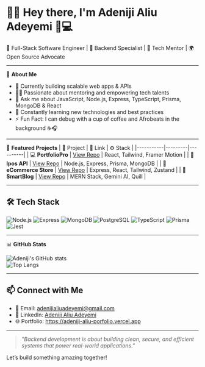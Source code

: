 # 👋✨ Hey there, I'm **Adeniji Aliu Adeyemi** 🚀💻

🔧 Full-Stack Software Engineer | 🎯 Backend Specialist | 🧠 Tech Mentor | 🌍 Open Source Advocate

---

🌟 **About Me**
- 🔭 Currently building scalable web apps & APIs
- 🧑‍🏫 Passionate about mentoring and empowering tech talents
- 💬 Ask me about JavaScript, Node.js, Express, TypeScript, Prisma, MongoDB & React
- 🌱 Constantly learning new technologies and best practices
- ⚡ Fun Fact: I can debug with a cup of coffee and Afrobeats in the background ☕🎧

---

🚀 **Featured Projects**
| 💼 Project | 🔗 Link | ⚙️ Stack |
|-----------|---------|----------|
| 💻 **PortfolioPro** | [View Repo](https://github.com/adenijialiuadeyemi/portfoliopro) | React, Tailwind, Framer Motion |
| 🔐 **Ipos API** | [View Repo](https://github.com/adenijialiuadeyemi/ipos-api) | Node.js, Express, Prisma, MongoDB |
| 🛒 **eCommerce Store** | [View Repo](https://github.com/adenijialiuadeyemi/ecommerce_store) | Express, React, Tailwind, Zustand |
| 📝 **SmartBlog** | [View Repo](https://github.com/adenijialiuadeyemi/smartblog) | MERN Stack, Gemini AI, Quill |

---

## 🛠️ Tech Stack

![Node.js](https://img.shields.io/badge/-Node.js-339933?style=flat-square&logo=node.js&logoColor=white)
![Express](https://img.shields.io/badge/-Express-000000?style=flat-square&logo=express&logoColor=white)
![MongoDB](https://img.shields.io/badge/-MongoDB-47A248?style=flat-square&logo=mongodb&logoColor=white)
![PostgreSQL](https://img.shields.io/badge/-PostgreSQL-336791?style=flat-square&logo=postgresql&logoColor=white)
![TypeScript](https://img.shields.io/badge/-TypeScript-3178C6?style=flat-square&logo=typescript&logoColor=white)
![Prisma](https://img.shields.io/badge/-Prisma-2D3748?style=flat-square&logo=prisma)
![Jest](https://img.shields.io/badge/-Jest-C21325?style=flat-square&logo=jest&logoColor=white)

---

📊 **GitHub Stats**

![Adeniji's GitHub stats](https://github-readme-stats.vercel.app/api?username=adenijialiuadeyemi&show_icons=true&theme=radical)  
![Top Langs](https://github-readme-stats.vercel.app/api/top-langs/?username=adenijialiuadeyemi&layout=compact&theme=radical)

---

## 📫 Connect with Me

- 📧 Email: adenijialiuadeyemi@gmail.com  
- 🔗 LinkedIn: [Adeniji Aliu Adeyemi](https://linkedin.com/in/AdenijiAliuAde1)  
- 🌐 Portfolio: https://adeniji-aliu-porfolio.vercel.app

---

> *"Backend development is about building clean, secure, and efficient systems that power real-world applications."*  

Let’s build something amazing together!  
